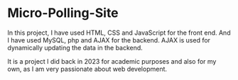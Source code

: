 # Micro-Polling-Site

In this project, I have used HTML, CSS and JavaScript for the front end. And I have used MySQL, php and AJAX for the backend. AJAX is used for dynamically updating the data in the backend.

It is a project I did back in 2023 for academic purposes and also for my own, as I am very passionate about web development.
